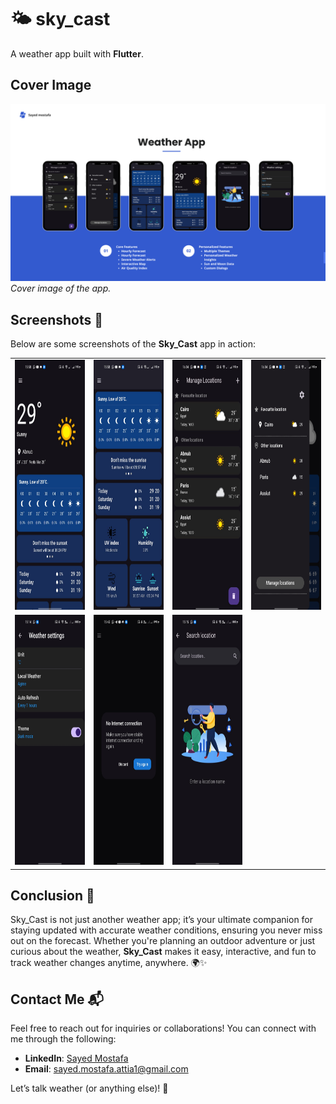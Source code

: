 # 🌤️ sky_cast

A weather app built with **Flutter**.

## Cover Image

![Cover](https://github.com/sayedmostaf/SkyCast/blob/main/screenshots/cover.png)  
*Cover image of the app.*

## Screenshots 📸

Below are some screenshots of the **Sky_Cast** app in action:

<table>
  <tr>
    <td><img src="https://github.com/sayedmostaf/SkyCast/blob/main/screenshots/1.jpeg" alt="Screenshot 1" width="200" height="400"/></td>
    <td><img src="https://github.com/sayedmostaf/SkyCast/blob/main/screenshots/2.jpeg" alt="Screenshot 2" width="200" height="400"/></td>
    <td><img src="https://github.com/sayedmostaf/SkyCast/blob/main/screenshots/3.jpeg" alt="Screenshot 3" width="200" height="400"/></td>
    <td><img src="https://github.com/sayedmostaf/SkyCast/blob/main/screenshots/4.jpeg" alt="Screenshot 4" width="200" height="400"/></td>
  </tr>
  <tr>
    <td><img src="https://github.com/sayedmostaf/SkyCast/blob/main/screenshots/5.jpeg" alt="Screenshot 5" width="200" height="400"/></td>
    <td><img src="https://github.com/sayedmostaf/SkyCast/blob/main/screenshots/6.jpeg" alt="Screenshot 6" width="200" height="400"/></td>
    <td><img src="https://github.com/sayedmostaf/SkyCast/blob/main/screenshots/7.jpeg" alt="Screenshot 7" width="200" height="400"/></td>
  </tr>
</table>

## Conclusion 💭

Sky_Cast is not just another weather app; it’s your ultimate companion for staying updated with accurate weather conditions, ensuring you never miss out on the forecast. Whether you're planning an outdoor adventure or just curious about the weather, **Sky_Cast** makes it easy, interactive, and fun to track weather changes anytime, anywhere. 🌍✨

## Contact Me 📬

Feel free to reach out for inquiries or collaborations! You can connect with me through the following:

- **LinkedIn**: [Sayed Mostafa](www.linkedin.com/in/sayed-mostafa2004)
- **Email**: [sayed.mostafa.attia1@gmail.com](mailto:sayed.mostafa.attia1@gmail.com)

Let’s talk weather (or anything else)! 🌟
